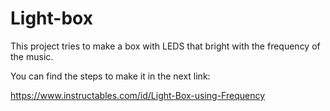 # Light-box

This project tries to make a box with LEDS that bright with the frequency of the music.

You can find the steps to make it in the next link:

https://www.instructables.com/id/Light-Box-using-Frequency
